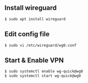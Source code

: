 ## Install wireguard

```bash
$ sudo apt install wireguard
```

## Edit config file

```bash
$ sudo vi /etc/wireguard/wg0.conf
```

## Start & Enable VPN

```bash
$ sudo systemctl enable wg-quick@wg0
$ sudo systemctl start wg-quick@wg0
```
